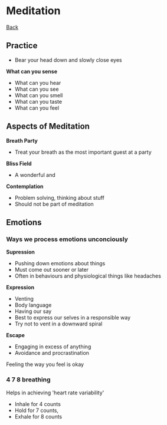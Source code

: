 # Meditation

[Back](README.md)

## Practice

- Bear your head down and slowly close eyes

**What can you sense**
- What can you hear
- What can you see
- What can you smell
- What can you taste
- What can you feel

<!-- add more here -->


## Aspects of Meditation

<!-- Two other things I can not recall -->

**Breath Party**
- Treat your breath as the most important guest at a party

**Bliss Field**
- A wonderful and  

**Contemplation**
- Problem solving, thinking about stuff
- Should not be part of meditation 

## Emotions

### Ways we process emotions unconciously 

<!-- there was something before this -->

**Supression**
- Pushing down emotions about things
- Must come out sooner or later
- Often in behaviours and physiological things like headaches

**Expression**
- Venting
- Body language
- Having our say
- Best to express our selves in a responsible way
- Try not to vent in a downward spiral

**Escape**
- Engaging in excess of anything
- Avoidance and procrastination

Feeling the way you feel is okay


### 4 7 8 breathing

Helps in achieving 'heart rate variability'

- Inhale for 4 counts
- Hold for 7 counts, 
- Exhale for 8 counts